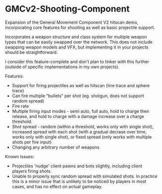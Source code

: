# GMCv2-Shooting-Component
Expansion of the General Movement Component V2 hitscan demo, incorporating core features for shooting as well as basic projectile support.

Incorporates a weapon structure and class system for multiple weapon types that can be easily swapped over the network. This does not include swapping weapon models and VFX, but implementing it in your projects should be straightforward.

I consider this feature-complete and don't plan to tinker with this further (outside of specific implementations in my own projects). 

Features:

* Support for firing projectiles as well as hitscan (line trace and sphere trace)
* Can fire multiple "bullets" per shot (eg. shotgun, does not support random spread)
* Fire rate
* Multiple firing input modes - semi auto, full auto, hold to charge then release, and hold to charge with a damage increase over a charge threshold.
* Shot spread - random (within a threshold, works only with single shot), increased spread with each shot (with a gradual decrase over time, works only with single shot), or fixed spread (only works with multiple shots per fire input)
* Changing any arbitrary number of weapons

Known Issues:

* Projectiles 'nudge' client pawns and bots slightly, including client players firing shots.
* Unable to properly sync random spread with simulated shots. In practice this is a minor issue that is unlikely to be noticed by players in most cases, and has no effect on actual gameplay.

